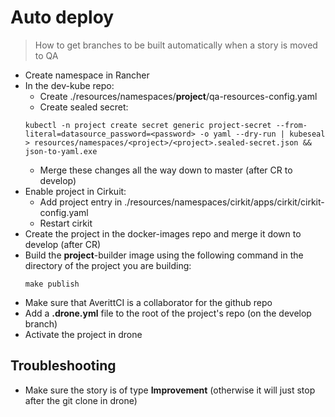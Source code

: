 # Auto deploy
> How to get branches to be built automatically when a story is moved to QA
- Create namespace in Rancher
- In the dev-kube repo:
    - Create ./resources/namespaces/**project**/qa-resources-config.yaml
    - Create sealed secret:
    ```
    kubectl -n project create secret generic project-secret --from-literal=datasource_password=<password> -o yaml --dry-run | kubeseal > resources/namespaces/<project>/<project>.sealed-secret.json && json-to-yaml.exe
    ```
    - Merge these changes all the way down to master (after CR to develop)
- Enable project in Cirkuit:
    - Add project entry in ./resources/namespaces/cirkit/apps/cirkit/cirkit-config.yaml
    - Restart cirkit
- Create the project in the docker-images repo and merge it down to develop (after CR)
- Build the **project**-builder image using the following command in the directory of the project you are building:
    ```
    make publish
    ```
- Make sure that AverittCI is a collaborator for the github repo
- Add a **.drone.yml** file to the root of the project's repo (on the develop branch)
- Activate the project in drone
## Troubleshooting
- Make sure the story is of type **Improvement** (otherwise it will just stop after the git clone in drone)
